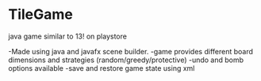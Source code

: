 # TileGame
java game similar to 13! on playstore

-Made using java and javafx scene builder.
-game provides different board dimensions and strategies (random/greedy/protective)
-undo and bomb options available
-save and restore game state using xml



